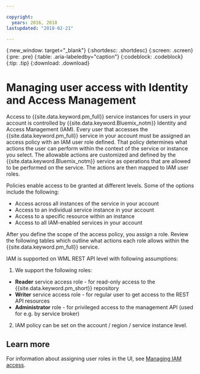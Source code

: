 ```yaml
---

copyright:
  years: 2016, 2018
lastupdated: "2018-02-21"

---
```


{:new_window: target="_blank"}
{:shortdesc: .shortdesc}
{:screen: .screen}
{:pre: .pre}
{:table: .aria-labeledby="caption"}
{:codeblock: .codeblock}
{:tip: .tip}
{:download: .download}

# Managing user access with Identity and Access Management

Access to {{site.data.keyword.pm_full}} service instances for users in your account is controlled by {{site.data.keyword.Bluemix_notm}} Identity and Access Management (IAM). Every user that accesses the {{site.data.keyword.pm_full}} service in your account must be assigned an access policy with an IAM user role defined. That policy determines what actions the user can perform within the context of the service or instance you select. The allowable actions are customized and defined by the {{site.data.keyword.Bluemix_notm}} service as operations that are allowed to be performed on the service. The actions are then mapped to IAM user roles.

Policies enable access to be granted at different levels. Some of the options include the following: 

* Access across all instances of the service in your account
* Access to an individual service instance in your account
* Access to a specific resource within an instance
* Access to all IAM-enabled services in your account

After you define the scope of the access policy, you assign a role. Review the following tables which outline what actions each role allows within the {{site.data.keyword.pm_full}} service.

IAM is supported on WML REST API level with following assumptions:

1. We support the following roles:
  - **Reader** service access role - for read-only access to the {{site.data.keyword.pm_short}} repository
  - **Writer** service access role - for regular user to get access to the REST API resources
  - **Administrator** role - for privileged access to the management API (used for e.g. by service broker)
2. IAM policy can be set on the account / region / service instance level. 

## Learn more

For information about assigning user roles in the UI, see [Managing IAM access](/docs/iam/mngiam.html#iammanidaccser).